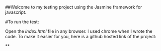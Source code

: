 ##Welcome to my testing project using the Jasmine framework for javascript.


#To run the test:

Open the *index.html* file in any browser. I used chrome when I wrote the code.
To make it easier for you, here is a github hosted link of the project:

**

